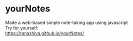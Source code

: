 # yourNotes<br>
Made a web-based simple note-taking app using javascript<br>
Try for yourself:<br>
https://ranashiva.github.io/yourNotes/
